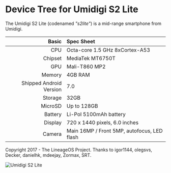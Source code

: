 Device Tree for Umidigi S2 Lite
===========================================

The Umidigi S2 Lite (codenamed _"s2lite"_) is a mid-range smartphone from Umidigi.

Basic   | Spec Sheet
-------:|:-------------------------
CPU     | Octa-core 1.5 GHz 8xCortex-A53
Chipset | MediaTek MT6750T
GPU     | Mali-T860 MP2
Memory  | 4GB RAM
Shipped Android Version | 7.0
Storage | 32GB
MicroSD | Up to 128GB
Battery | Li-Pol 5100mAh battery
Display | 720 x 1440 pixels, 6.0 inches
Camera  | Main 16MP / Front 5MP, autofocus, LED flash

Copyright 2017 - The LineageOS Project.
Thanks to igor1144, olegsvs, Decker, danielhk, mdeejay, Zormax, SRT.

![Umidigi S2 Lite](http://helpix.ru/umidigi/s2_lite/pic/01.jpg "Umidigi S2 Lite")

